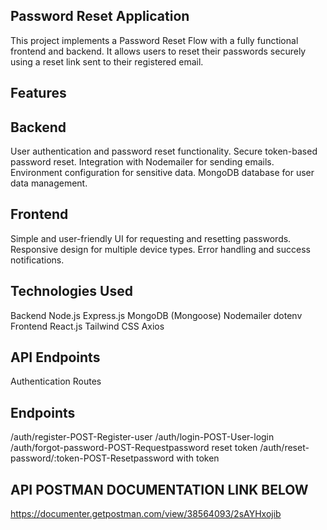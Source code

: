 ## Password Reset Application

This project implements a Password Reset Flow with a fully functional frontend and backend. It allows users to reset their passwords securely using a reset link sent to their registered email.

## Features

## Backend

User authentication and password reset functionality.
Secure token-based password reset.
Integration with Nodemailer for sending emails.
Environment configuration for sensitive data.
MongoDB database for user data management.

## Frontend

Simple and user-friendly UI for requesting and resetting passwords.
Responsive design for multiple device types.
Error handling and success notifications.

## Technologies Used

Backend
Node.js
Express.js
MongoDB (Mongoose)
Nodemailer
dotenv
Frontend
React.js
Tailwind CSS
Axios

## API Endpoints
Authentication Routes

## Endpoints
/auth/register-POST-Register-user
/auth/login-POST-User-login
/auth/forgot-password-POST-Requestpassword reset token
/auth/reset-password/:token-POST-Resetpassword with token

## API POSTMAN DOCUMENTATION  LINK BELOW
https://documenter.getpostman.com/view/38564093/2sAYHxojib